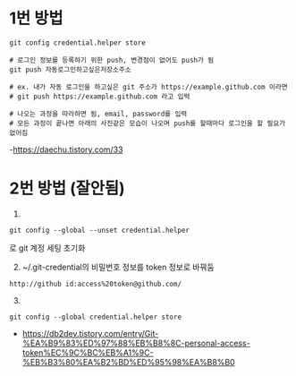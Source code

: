 
# 1번 방법

```
git config credential.helper store

# 로그인 정보를 등록하기 위한 push, 변경점이 없어도 push가 됨
git push 자동로그인하고싶은저장소주소

# ex. 내가 자동 로그인을 하고싶은 git 주소가 https://example.github.com 이라면
# git push https://example.github.com 라고 입력

# 나오는 과정을 따라하면 됨, email, password를 입력
# 모든 과정이 끝나면 아래의 사진같은 모습이 나오며 push를 할때마다 로그인을 할 필요가 없어짐
```

-https://daechu.tistory.com/33

# 2번 방법 (잘안됨)
1. 
```
git config --global --unset credential.helper
```
로 git 계정 세팅 초기화 

2. ~/.git-credential의 비밀번호 정보를 token 정보로 바꿔둠
```
http://github id:access%20token@github.com/
```

3. 
```
git config --global credential.helper store 
```



- https://db2dev.tistory.com/entry/Git-%EA%B9%83%ED%97%88%EB%B8%8C-personal-access-token%EC%9C%BC%EB%A1%9C-%EB%B3%80%EA%B2%BD%ED%95%98%EA%B8%B0

